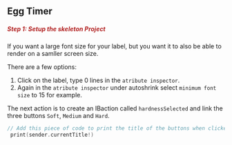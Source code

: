 <h2>Egg Timer</h2>

<h5 style="color: FireBrick">Step 1: Setup the skeleton Project</h5>

If you want a large font size for your label, but you want it to also be able to render on a samller screen size.

There are a few options:

1. Click on the label, type 0 lines in the `atribute inspector`.
2. Again in the `atribute inspector` under autoshrink select `minimum font size` to 15 for example.

The next action is to create an IBaction called `hardnessSelected` and link the three buttons `Soft`, `Medium` and `Hard`.

```swift
// Add this piece of code to print the title of the buttons when clicked
 print(sender.currentTitle!)
```
